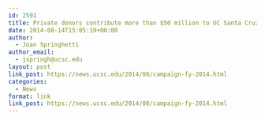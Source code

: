 ```yaml
---
id: 2591
title: Private donors contribute more than $50 million to UC Santa Cruz
date: 2014-08-14T15:05:19+00:00
author:
  - Joan Springhetti
author_email:
  - jspringh@ucsc.edu
layout: post
link_post: https://news.ucsc.edu/2014/08/campaign-fy-2014.html
categories:
  - News
format: link
link_post: https://news.ucsc.edu/2014/08/campaign-fy-2014.html
---
```

